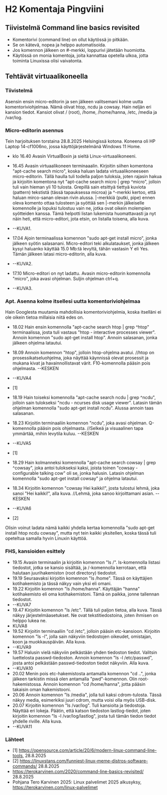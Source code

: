 # H2 Komentaja Pingviini

## Tiivistelmä Command line basics revisited

- Komentorivi (command line) on ollut käytössä jo pitkään.
- Se on kätevä, nopea ja helppo automatisoida.
- Jos komennon jälkeen on #-merkki, loppurivi jätetään huomiotta.
- Käytössä on monia komentoja, joita kannattaa opetella ulkoa, jotta toiminta Linuxissa olisi vaivatonta.


## Tehtävät virtuaalikoneella

### Tiivistelmä

Asensin ensin micro-editorin ja sen jälkeen valitsemani kolme uutta komentoriviohjelmaa. Nämä olivat htop, ncdu ja cowsay. Hain neljän eri kansion tiedot. Kansiot olivat / (root), /home, /home/hanna, /etc, /media ja /var/log.

### Micro-editorin asennus

Tein harjoituksen torstaina 28.8.2025 Helsingissä kotona. Koneena oli HP Laptop 14-cf1006no, jossa käyttöjärjestelmänä Windows 11 Home.

* klo 16.40 Avasin VirtualBoxin ja sieltä Linux-virtuaalikoneeni.
* 16.45 Avasin virtuaalikoneen terminaaalin. Kirjoitin siihen komentona "apt-cache search micro", koska haluan ladata virtuaalikoneeseen micro-editorin. Tällä haulla tuli todella paljon tuloksia, joten rajasin hakua ja kirjoitin komentona nyt "apt-cache search micro | grep ^micro", jolloin tuli vain hieman yli 10 tulosta. Grepillä sain etsittyä tiettyä kuviota (pattern) tekstistä (tässä tapauksessa microa) ja ^-merkki kertoo, että haluan mirco-sanan olevan rivin alussa. |-merkkiä (putki, pipe) ennen oleva komento ottaa tulosteen ja syöttää sen |-merkin jälkeiselle komennolle ja lopuksi tulostuu vain ne, jotka ovat oikein molempien syötteiden kanssa. Tämä helpotti listan lukemista huomattavasti ja nyt näin heti, että micro-editori, jota etsin, on listalla toisena, alla kuva.
* --KUVA1.

* 17.04 Ajoin terminaalissa komennon "sudo apt-get install micro", jonka jälkeen syötin salasanani. Micro-editori teki alkulataukset, jonka jälkeen kysyi haluanko käyttää 15.0 Mb:tä levyltä, tähän vastasin Y eli Yes. Tämän jälkeen latasi micro-editorin, alla kuva.
* --KUVA2.

* 17.10 Micro-editori on nyt ladattu. Avasin micro-editorin komennolla "micro", joka avasi ohjelman. Suljin ohjelman ctrl+q.
* --KUVA3.

### Apt. Asenna kolme itsellesi uutta komentoriviohjelmaa

Hain Googlesta muutamia mahdollisia komentoriviohjelmia, koska itselläni ei ole oikein tietoa millaisia niitä edes on.

* 18.02 Hain ensin komennolla "apt-cache search htop | grep ^htop" terminaalissa, josta tuli vastaus "htop - interactive processes viewer". Annoin komennon "sudo apt-get install htop". Annoin salasanan, jonka jälkeen ohjelma latautui.
* 18.09 Annoin komennon "htop", jolloin htop-ohjelma avatui. //htop on prosessikatseluohjelma, joka näyttää käynnissä olevat prosessit ja mukana kivat ja havainnollistavat värit. F10-komennolla pääsin pois ohjelmasta.  --KESKEN
* --KUVA4
* [1]

* 18.19 Hain toiseksi komennolla "apt-cache search ncdu | grep ^ncdu", jolloin sain tulokseksi "ncdu - ncurses disk usage viewer". Latasin tämän ohjelman komennolla "sudo apt-get install ncdu". Alussa annoin taas salasanan.
* 18.23 Kirjoitin terminaaliin komennon "ncdu", joka avasi ohjelman. Q-komennolla pääsin pois ohjelmasta. //Selkeä ja visuaalinen tapa ymmärtää, mihin levytila kuluu.  --KESKEN
* --KUVA5
* [1]

* 18.29 Hain kolmanneksi komennolla "apt-cache search cowsay | grep ^cowsay", joka antoi tulokseksi kaksi, joista toinen "cowsay - configurable talking cow" oli se, jonka halusin. Latasin ohjelman komennolla "sudo apt-get install cowsay" ja ohjelma latautui.
* 18.34 Kirjoitin komennon "cowsay Hei kaikki!", josta tulostui lehmä, joka sanoi "Hei kaikki!", alla kuva. //Lehmä, joka sanoo kirjoittamani asian. --KESKEN
* --KUVA6
* [2]

Olisin voinut ladata nämä kaikki yhdella kertaa komennolla "sudo apt-get install htop ncdu cowsay", mutta nyt tein kaikki yksitellen, koska tässä tuli opeteltua samalla hyvin Linuxin käyttöä.

### FHS, kansioiden esittely

* 19.15 Avasin terminaalin ja kirjoitin komennon "ls /". ls-komennolla listasi tiedostot, jotka se kansio sisältää, ja /-komennolla kerrotaan, että halutaan juurihakemiston (root directory) tiedostot.
* 19.19 Seuraavaksi kirjoitin komennon "ls /home". Tässä on käyttäjien kotihakemisto ja tässä näkyy vain yksi eli omani.
* 19.22 Kirjoitin komennon "ls /home/hanna". Käyttäjän "hanna" kotihakemisto eli oma kotihakemistoni. Tämä on paikka, jonne tallennan tiedostot.
* --KUVA7
* 19.47 Kirjoitin komennon "ls /etc". Tällä tuli paljon tietoa, alla kuva. Tässä näkyy järjestelmäasetukset. Ne ovat tekstitiedostoina, joten ihmisen on helppo lukea ne.
* KUVA8
* 19.52 Kirjoitin terminaaliin "cd /etc", jolloin pääsin etc-kansioon. Kirjoitin komennon "ls -l", jolla sain näkyviin tiedostojen oikeudet, omistajan, koon ja muokkauspäivän. Alla kuva.
* --KUVA9 
* 19.57 Halusin vielä näkyviin pelkästään yhden tiedoston tiedot. Valitsin luettelosta passwd-tiedoston. Annoin komennon "ls -l /etc/passwd", josta antoi pelkästään passwd-tiedoston tiedot näkyviin. Alla kuva.
* --KUVA10
* 20.02 Menin pois etc-hakemistosta antamalla komennon "cd ..", jonka jälkeen tarkistin missä olen antamalla "pwd"-komennon. Olin root-hakemistossa. Annoin komennon "cd /home/hanna", jotta pääsin takaisin oman hakemistooni.
* 20.06 Annoin komennon "ls /media", jolla tuli kaksi cdrom-tulosta. Tässä näkyy media, esimerkiksi juuri cdrom, mutta voisi olla myös USB-disk.
* 20.07 Kirjoitin komennon "ls /var/log". Tuli kansioita ja tiedostoja. Näyttää eri lokeja. Päätin, että katson tiedoston lastlog-tiedot, joten kirjoitin komennon "ls -l /var/log/lastlog", josta tuli tämän tiedon tiedot yhdelle riville. Alla kuva.
* --KUVA11


### Lähteet

* [1] https://opensource.com/article/20/6/modern-linux-command-line-tools, 28.8.2025
* [2] https://linuxstans.com/funniest-linux-meme-distros-software-commands/ 28.8.2025
* https://terokarvinen.com/2020/command-line-basics-revisited/ 28.8.2025
* Pohjana Tero Karvinen 2025: Linux palvelimet 2025 alkusyksy, https://terokarvinen.com/linux-palvelimet
